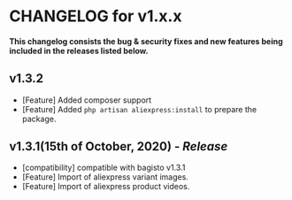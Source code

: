 # CHANGELOG for v1.x.x

#### This changelog consists the bug & security fixes and new features being included in the releases listed below.

## v1.3.2
- [Feature] Added composer support
- [Feature] Added `php artisan aliexpress:install` to prepare the package.

## **v1.3.1(15th of October, 2020)** - _Release_

- [compatibility] compatible with bagisto v1.3.1
- [Feature] Import of aliexpress variant images.
- [Feature] Import of aliexpress product videos.